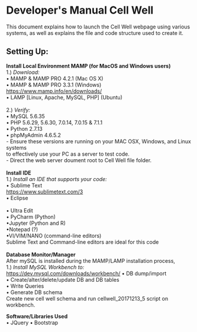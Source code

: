 Developer's Manual Cell Well
======
This document explains how to launch the Cell Well webpage using various systems, as well as explains the file and code structure used to create it.

## Setting Up:

**Install Local Environment MAMP (for MacOS and Windows users)**<br>
	1.)  *Download:* <br>
	• MAMP & MAMP PRO 4.2.1 (Mac OS X) <br>
 	• MAMP & MAMP PRO 3.3.1 (Windows) <br>
	https://www.mamp.info/en/downloads/ <br>
	• LAMP [Linux, Apache, MySQL, PHP] (Ubuntu) <br>
	<br>
	2.)  *Verify:* <br> 
 	• MySQL 5.6.35 <br>
	• PHP 5.6.29, 5.6.30, 7.0.14, 7.0.15 & 7.1.1 <br>
	• Python 2.7.13 <br>
   	• phpMyAdmin 4.6.5.2 <br>
	- Ensure these versions are running on your MAC OSX, Windows, and Linux systems <br>
	to effectively use your PC as a server to test code. <br> 
	- Direct the web server doument root to Cell Well file folder. <br>
	<br>
**Install IDE** <br>
	1.) *Install an IDE that supports your code:* <br>
	• Sublime Text <br>
	https://www.sublimetext.com/3 <br>
	• Eclipse <br>	
	• Ultra Edit <br>
	• PyCharm (Python) <br>
	•Jupyter (Python and R) <br>
	•Notepad (?) <br>
	•VI/VIM/NANO (command-line editors) <br>
	Sublime Text and Command-line editors are ideal for this code <br>
	<br>
**Database Monitor/Manager** <br>
	After mySQL is installed during the MAMP/LAMP installation process, <br>
	1.) *Install MySQL Workbench to:* <br>
	https://dev.mysql.com/downloads/workbench/
 	• DB dump/import <br>
	• Create/alter/delete/update DB and DB tables <br>
	• Write Queries <br>
	• Generate DB schema <br>
	Create new cell well schema and run cellwell_20171213_5 script on workbench. <br>
	
**Software/Libraries Used** <br>
	• JQuery
	• Bootstrap
	

	
	
